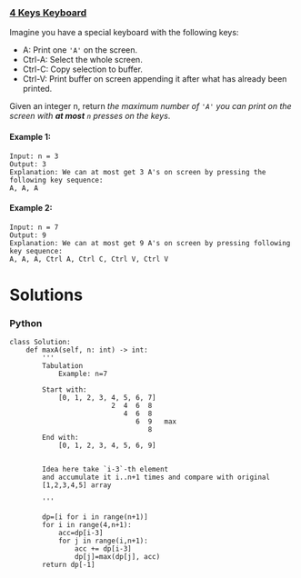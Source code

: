 ### [4 Keys Keyboard](https://leetcode.com/problems/4-keys-keyboard/) <br>

Imagine you have a special keyboard with the following keys:

 - A: Print one `'A'` on the screen.
 - Ctrl-A: Select the whole screen.
 - Ctrl-C: Copy selection to buffer.
 - Ctrl-V: Print buffer on screen appending it after what has already been printed.

Given an integer n, return *the maximum number of `'A'` you can print on the screen with ***at most*** `n` presses on the keys*.



#### Example 1:

```
Input: n = 3
Output: 3
Explanation: We can at most get 3 A's on screen by pressing the following key sequence:
A, A, A

```

#### Example 2:

```
Input: n = 7
Output: 9
Explanation: We can at most get 9 A's on screen by pressing following key sequence:
A, A, A, Ctrl A, Ctrl C, Ctrl V, Ctrl V

```



# Solutions

### Python
```
class Solution:
    def maxA(self, n: int) -> int:
        '''              
        Tabulation
            Example: n=7

        Start with:
            [0, 1, 2, 3, 4, 5, 6, 7]
                         2  4  6  8   
                            4  6  8   
                               6  9   max
                                  8
        End with:
            [0, 1, 2, 3, 4, 5, 6, 9]
            
        
        Idea here take `i-3`-th element 
        and accumulate it i..n+1 times and compare with original
        [1,2,3,4,5] array
        
        '''
        
        dp=[i for i in range(n+1)]
        for i in range(4,n+1):
            acc=dp[i-3]
            for j in range(i,n+1):
                acc += dp[i-3]
                dp[j]=max(dp[j], acc)
        return dp[-1]

```
